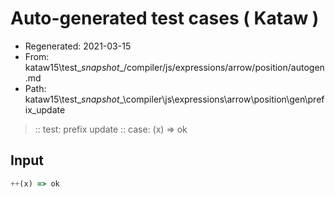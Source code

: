 # Auto-generated test cases ( Kataw )
- Regenerated: 2021-03-15
- From: kataw15\test\__snapshot__/compiler/js/expressions/arrow/position/autogen.md
- Path: kataw15\test\__snapshot__\compiler\js\expressions\arrow\position\gen\prefix_update
> :: test: prefix update
> :: case: (x) => ok
## Input

`````js
++(x) => ok
`````
